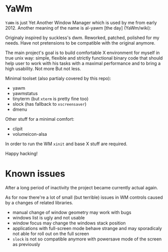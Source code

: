 YaWm
====

`YaWm` is just Yet Another Window Manager which is used by me from early 2012. Another meaning of the name is al-yawm [the day] (YaWm/wiki):

Originaly inspired by suckless's dwm. Reworked, patched, polished for my needs.
Have not pretensions to be compatible with the original anymore.

The main project's goal is to build comfortable X environment for myself in true unix way:
simple, flexible and strictly functional binary code that should help user to work
with his tasks with a maximal performance and to bring a high usability.
Not more But not less.

Minimal toolset (also partialy covered by this repo):
- yawm
- yawmstatus
- tinyterm (but `xterm` is pretty fine too)
- slock (has fallback to `xscreensaver`)
- dmenu

Other stuff for a minimal comfort:
- clipit
- volumeicon-alsa

In order to run the WM `xinit` and base X stuff are required.

Happy hacking!

Known issues
============

After a long period of inactivity the project became currently actual again.

As for now there're a lot of small (but terrible) issues in WM controls caused by a changes of related libraries.

- manual change of window geometry may work with bugs
- windows list is ugly and not usable
- window focus may change the windows stack position
- applications with full-screen mode behave strange and may sporadicaly not able for roll out on the full screen
- `slock` is not so compatible anymore with powersave mode of the screen as previously
